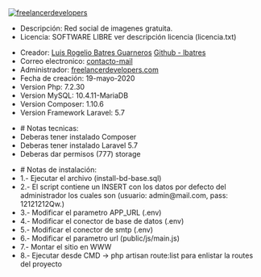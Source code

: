 <a target="_blank" style="align-content: center;"  href="https://freelancerdevelopers.com">
	<img src="https://freelancerdevelopers.com/Recursos/imagen/FreelancerDevelopers.png" alt="freelancerdevelopers" title="freelancerdevelopers">
</a>



<ul>
    <li>Descripción: Red social de imagenes gratuita.</li>
	<li>Licencia: SOFTWARE LIBRE ver descripción licencia (licencia.txt)</li>
</ul>

<ul>
	<li>Creador: <a target="_blank" href="https://mx.linkedin.com/in/luis-rogelio-batres-guarneros-26854950"> Luis Rogelio Batres Guarneros</a> <a href="https://github.com/lBa3"> Github - lbatres </a></li>
	<li>Correo electronico: <a href="mailto:lbatres@freelancerdevelopers.com">contacto-mail</a></li>
	<li>Administrador: <a target="_blank" href="https://freelancerdevelopers.com"> freelancerdevelopers.com </a></li>
	<li>Fecha de creación: 19-mayo-2020</li>
	<li>Version Php:  7.2.30</li>
	<li>Version MySQL: 10.4.11-MariaDB</li>
	<li>Version Composer: 1.10.6</li>
	<li>Version Framework Laravel: 5.7 </li>
</ul>

<ul>
	<li># Notas tecnicas:</li>
	<li>Deberas tener instalado Composer</li>
	<li>Deberas tener instalado Laravel 5.7</li>
	<li>Deberas dar permisos (777) storage</li>
</ul>


<ul>
	<li># Notas de instalación:</li>
	<li>1.- Ejecutar el archivo (install-bd-base.sql)</li>
	<li>2.- El script contiene un INSERT con los datos por defecto del administrador los cuales son (usuario: admin@mail.com, pass: 12121212Qw.)</li>
	<li>3.- Modificar el parametro APP_URL (.env)</li>
	<li>4.- Modificar el conector de base de datos (.env)</li>
	<li>5.- Modificar el conector de smtp (.env)</li>
	<li>6.- Modificar el parametro url (public/js/main.js)</li>
	<li>7.- Montar el sitio en WWW</li>
	<li>8.- Ejecutar desde CMD -> php artisan route:list para enlistar la routes del proyecto</li>
</ul>









